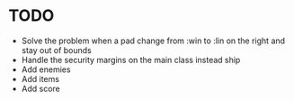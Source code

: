 # TODO #

- Solve the problem when a pad change from :win to :lin on the right and stay out of bounds
- Handle the security margins on the main class instead ship
- Add enemies
- Add items
- Add score
